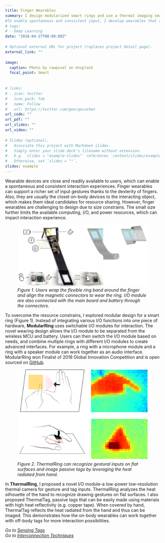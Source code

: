 ```yaml
---
title: Finger Wearables
summary: I design modularized smart rings and use a thermal imaging smart ring to detect gesture and tag inputs. 
#To enable spontaneous and consistent input, I develop wearables that are multi-purpose, power-efficient, and privacy-protective. 
# tags:
# - Deep Learning
date: "2018-04-27T00:00:00Z"

# Optional external URL for project (replaces project detail page).
external_link: ""

image:
  caption: Photo by rawpixel on Unsplash
  focal_point: Smart


# links:
# - icon: twitter
#   icon_pack: fab
#   name: Follow
#   url: https://twitter.com/georgecushen
url_code: ""
url_pdf: ""
url_slides: ""
url_video: ""

# Slides (optional).
#   Associate this project with Markdown slides.
#   Simply enter your slide deck's filename without extension.
#   E.g. `slides = "example-slides"` references `content/slides/example-slides.md`.
#   Otherwise, set `slides = ""`.
slides: example
---
```


Wearable devices are close and readily available to users, which can enable a spontaneous and consistent interaction experiences. Finger wearables can support a richer set of input gestures thanks to the dexterity of fingers. Also, they are usually the closet on-body devices to the interacting object, which makes them ideal candidates for resource sharing. However, finger wearables are challenging to design due to size constrains. The small size further limits the available computing, I/O, and power resources, which can impact interaction experience.  

<figure>
  <img src="./mring.png" />
  <figcaption><i>Figure 1. Users wrap the flexible ring band around the finger and align the magnetic connectors to wear the ring. I/O module are also connected with the main board and battery through the connectors. </i></figcaption>
</figure>

To overcome the resource constrains, I explored modular design for a smart ring (Figure 1). Instead of integrating various I/O functions into one piece of hardware, __ModularRing__ uses switchable I/O modules for interaction. The novel wearing design allows the I/O module to be separated from the wireless MCU and battery. Users can then switch the I/O module based on needs, and combine multiple rings with different I/O modules to create advanced interfaces. For example, a ring with a microphone module and a ring with a speaker module can work together as an audio interface. ModularRing won Finalist of 2018 Global Innovation Competition and is open sourced on [GitHub](https://github.com/saintnever/ModularRing). 

<figure>
  <img src="./thermalring.png" />
  <figcaption><i>Figure 2. ThermalRing can recognize gestural inputs on flat surfaces and image passive tags by leveraging the heat radiated from hand. </i></figcaption>
</figure>

In __ThermalRing__, I proposed a novel I/O module-a low-power low-resolution thermal camera for gesture and tag inputs. ThermalRing analyzes the heat silhouette of the hand to recognize drawing gestures on flat surfaces. I also proposed ThermalTag, passive tags that can be easily made using materials with high heat reflectivity (e.g. copper tape). When covered by hand, ThermalTag reflects the heat radiated from the hand and thus can be imaged. This demonstrates how the on-body wearables can work together with off-body tags for more interaction possibilities.

*Go to* [*Sensing Tags*](/project/sensing)  
*Go to* [*Interconnection Techniques*](/project/links) 